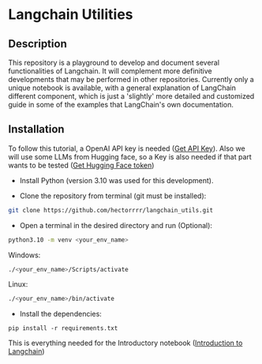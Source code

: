 # Langchain Utilities

## Description

This repository is a playground to develop and document several functionalities of Langchain.
It will complement more definitive developments that may be performed in other repositories.
Currently only a unique notebook is available, with a general explanation of LangChain different component, which is just a 'slightly' more detailed and customized guide in some of the examples that LangChain's own documentation. 



## Installation

To follow this tutorial, a OpenAI API key is needed ([Get API Key](https://gptforwork.com/help/knowledge-base/create-openai-api-key)). Also we will use some LLMs from Hugging face, so a Key is also needed if that part wants to be tested ([Get Hugging Face token](https://huggingface.co/docs/api-inference/quicktour#get-your-api-token))

* Install Python (version 3.10 was used for this development).

* Clone the repository from terminal (git must be installed): 

```bash
git clone https://github.com/hectorrrr/langchain_utils.git
```



* Open a terminal in the desired directory and run (Optional):

```bash
python3.10 -m venv <your_env_name>
```

Windows:
```bash
./<your_env_name>/Scripts/activate
```

Linux:
```bash
./<your_env_name>/bin/activate
```

* Install the dependencies:
```
pip install -r requirements.txt
```

This is everything needed for the Introductory notebook ([Introduction to Langchain](./examples/langChain_intro_tutorial.ipynb))
